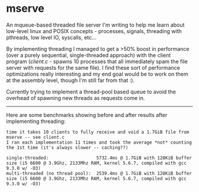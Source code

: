 # mserve

An mqueue-based threaded file server I'm writing to help me learn about low-level linux and POSIX concepts - processes, signals, threading with pthreads, low level IO, syscalls, etc...

By implementing threading I managed to get a >50% boost in performance (over a purely sequential, single-threaded approach) with the client program (*client.c* - spawns 10 processes that all immediately spam the file server with requests for the same file). I find these sort of performance optimizations really interesting and my end goal would be to work on them at the assembly level, though I'm still far from that :). 

Currently trying to implement a thread-pool based queue to avoid the overhead of spawning new threads as requests come in. 

---

Here are some benchmarks showing before and after results after implementing threading: 

```
time it takes 10 clients to fully receive and void a 1.7GiB file from mserve -- see client.c
I ran each implementation 11 times and took the average *not* counting the 1st time (it's always slower -- caching??)

single-threaded:                  5732.4ms @ 1.7GiB with 128KiB buffer size (i5 6600 @ 3.9Ghz, 2133Mhz RAM, kernel 5.6.7, compiled with gcc 9.3.0 w/ -O3)
multi-threaded (no thread pool):  2539.4ms @ 1.7GiB with 128KiB buffer size (i5 6600 @ 3.9Ghz, 2133Mhz RAM, kernel 5.6.7, compiled with gcc 9.3.0 w/ -O3)
```
